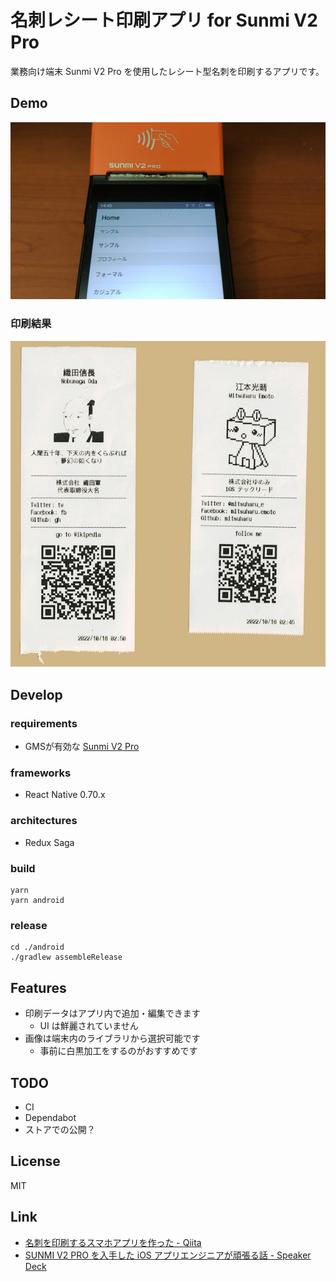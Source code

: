 名刺レシート印刷アプリ for Sunmi V2 Pro
==

業務向け端末 Sunmi V2 Pro を使用したレシート型名刺を印刷するアプリです。

## Demo

[![動作デモ動画](README_Images/thumbnail.png)](https://www.youtube.com/watch?v=s9HNWSZ2Gbo)


### 印刷結果

![印刷結果](README_Images/receipts.png)

## Develop

### requirements

- GMSが有効な [Sunmi V2 Pro](https://www.sunmi.com/ja/v2-pro/)

### frameworks

- React Native 0.70.x


### architectures

- Redux Saga

### build

```shell
yarn
yarn android
```

### release

```shell
cd ./android
./gradlew assembleRelease
```

## Features

- 印刷データはアプリ内で追加・編集できます
  - UI は鮮麗されていません 
- 画像は端末内のライブラリから選択可能です
  - 事前に白黒加工をするのがおすすめです

## TODO

- CI
- Dependabot
- ストアでの公開？

## License

MIT

## Link

- [名刺を印刷するスマホアプリを作った \- Qiita](https://qiita.com/mitsuharu_e/items/2aeb060c6934e763b6c0)
- [SUNMI V2 PRO を入手した iOS アプリエンジニアが頑張る話 \- Speaker Deck](https://speakerdeck.com/mitsuharu/kyotolt-20221209)
